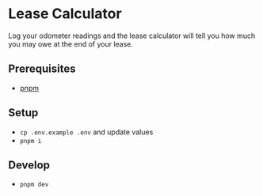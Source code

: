 # Lease Calculator

Log your odometer readings and the lease calculator will tell you how much you may owe at the end of your lease.

## Prerequisites

- [pnpm](https://pnpm.js.org/en/installation)

## Setup

- `cp .env.example .env` and update values
- `pnpm i`

## Develop

- `pnpm dev`
